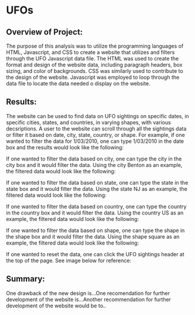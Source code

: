 # UFOs
## Overview of Project:
  The purpose of this analysis was to utilize the programming languages of HTML, Javascript, and CSS to create a website that utilizes and filters through the UFO Javascript data file. The HTML was used to create the format and design of the website data, including paragraph headers, box sizing, and color of backgrounds. CSS was similarly used to contribute to the design of the website. Javascript was employed to loop through the data file to locate the data needed o display on the website.
  
## Results:
  The website can be used to find data on UFO sightings on specific dates, in specific cities, states, and countries, in varying shapes, with various decsriptions. A user to the website can scroll through all the sightings data or filter it based on date, city, state, country, or shape. For example, if one wanted to filter the data for 1/03/2010, one can type 1/03/2010 in the date box and the results would look like the following:
  
  If one wanted to filter the data based on city, one can type the city in the city box and it would filter the data. Using the city Benton as an example, the filtered data would look like the following:
  
  If one wanted to filter the data based on state, one can type the state in the state box and it would filter the data. Using the state NJ as an example, the filtered data would look like the following:
  
  If one wanted to filter the data based on country, one can type the country in the country box and it would filter the data. Using the country US as an example, the filtered data would look like the following:
  
  If one wanted to filter the data based on shape, one can type the shape in the shape box and it would filter the data. Using the shape square as an example, the filtered data would look like the following:
  
  If one wanted to reset the data, one can click the UFO sightings header at the top of the page. See image below for reference:
  
  
  
  
  
## Summary:
  One drawback of the new design is...One recomendation for further development of the website is...Another recommendation for further development of the website would be to..
